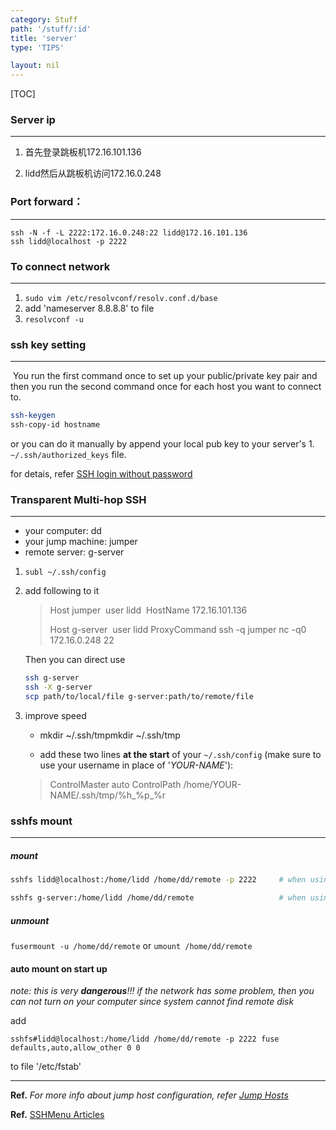```yaml
---
category: Stuff
path: '/stuff/:id'
title: 'server'
type: 'TIPS'

layout: nil
---
```


[TOC]

### Server ip

-------

1. 首先登录跳板机172.16.101.136

2. lidd然后从跳板机访问172.16.0.248

### Port forward：

-----------

```
ssh -N -f -L 2222:172.16.0.248:22 lidd@172.16.101.136
ssh lidd@localhost -p 2222
```

### To connect network

------

1. ``sudo vim /etc/resolvconf/resolv.conf.d/base``
2. add 'nameserver 8.8.8.8' to file
3. ``resolvconf -u``

### ssh key setting

-----

​	You run the first command once to set up your public/private key pair and then you run the second command once for each host you want to connect to.

```bash
ssh-keygen
ssh-copy-id hostname
```

or you can do it manually by append your local pub key to your server's 1.  `~/.ssh/authorized_keys` file.

for detais, refer [SSH login without password](http://www.linuxproblem.org/art_9.html)





### Transparent Multi-hop SSH

------

- your computer: dd
- your jump machine: jumper
- remote server: g-server

1. `subl ~/.ssh/config`

2. add following to it 

   > Host jumper
   > ​	user lidd
   > ​	HostName 172.16.101.136
   >
   > Host g-server
   > ​	user lidd
   >   	ProxyCommand ssh -q jumper nc -q0 172.16.0.248 22

   Then you can direct use 

   ```bash
   ssh g-server
   ssh -X g-server
   scp path/to/local/file g-server:path/to/remote/file
   ```

3. improve speed 

   * mkdir ~/.ssh/tmpmkdir ~/.ssh/tmp

   * add these two lines **at the start** of your `~/.ssh/config` (make sure to use your username in place of '*YOUR-NAME*'):

   > ControlMaster auto
   > ControlPath   /home/YOUR-NAME/.ssh/tmp/%h_%p_%r

### sshfs mount

------

##### mount

```bash
sshfs lidd@localhost:/home/lidd /home/dd/remote -p 2222		# when using port forward

sshfs g-server:/home/lidd /home/dd/remote					# when using nc
```

##### unmount

`fusermount -u /home/dd/remote` or `umount /home/dd/remote`

#### auto mount on start up

*note: this is very **dangerous**!!! if the network has some problem, then you can not turn on your computer since system cannot find remote disk*

add 

`sshfs#lidd@localhost:/home/lidd /home/dd/remote -p 2222 fuse defaults,auto,allow_other 0 0`

 to file '/etc/fstab'

---

**Ref.** *For more info about jump host configuration, refer [Jump Hosts](https://en.wikibooks.org/wiki/OpenSSH/Cookbook/Proxies_and_Jump_Hosts)*

**Ref.** [SSHMenu Articles](http://sshmenu.sourceforge.net/articles/)



